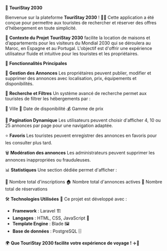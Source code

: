 🌙 **TouriStay 2030**

Bienvenue sur la plateforme **TouriStay 2030** ! 🏡✨ Cette application a été conçue pour permettre aux touristes de rechercher et réserver des offres d'hébergement en toute simplicité. 

🎯 **Contexte du Projet**
**TouriStay 2030** facilite la location de maisons et d’appartements pour les visiteurs du Mondial 2030 qui se déroulera au Maroc, en Espagne et au Portugal. L'objectif est d'offrir une expérience utilisateur fluide et intuitive pour les touristes et les propriétaires.

🌟 **Fonctionnalités Principales**

🏡 **Gestion des Annonces**
Les propriétaires peuvent publier, modifier et supprimer des annonces avec localisation, prix, équipements et disponibilités.

🔎 **Recherche et Filtres**
Un système avancé de recherche permet aux touristes de filtrer les hébergements par :

📍 Ville
📅 Date de disponibilité
💰 Gamme de prix

📌 **Pagination Dynamique**
Les utilisateurs peuvent choisir d'afficher 4, 10 ou 25 annonces par page pour une navigation adaptée.

⭐ **Favoris**
Les touristes peuvent enregistrer des annonces en favoris pour les consulter plus tard.

🗑️ **Modération des annonces**
Les administrateurs peuvent supprimer les annonces inappropriées ou frauduleuses.

📊 **Statistiques**
Une section dédiée permet d'afficher :

📌 Nombre total d'inscriptions
🏠 Nombre total d'annonces actives
💬 Nombre total de réservations

🛠️ **Technologies Utilisées**
🚀 Ce projet est développé avec :

- **Framework** : Laravel 🏗️
- **Langages** : HTML, CSS, JavaScript 🎨
- **Template Engine** : Blade 🖼️
- **Base de données** : PostgreSQL 🗄️

🌍 **Que TouriStay 2030 facilite votre expérience de voyage !** ✈️🏡